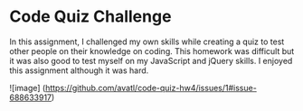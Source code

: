 # Code Quiz Challenge

In this assignment, I challenged my own skills while creating a quiz to test other people on their knowledge on coding. This homework was difficult but it was also good to test myself on my JavaScript and jQuery skills. I enjoyed this assignment although it was hard. 

![image]
(https://github.com/avatl/code-quiz-hw4/issues/1#issue-688633917)
